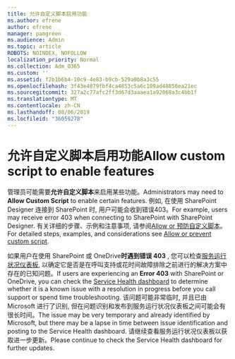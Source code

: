 ```yaml
---
title: 允许自定义脚本启用功能
ms.author: efrene
author: efrene
manager: pamgreen
ms.audience: Admin
ms.topic: article
ROBOTS: NOINDEX, NOFOLLOW
localization_priority: Normal
ms.collection: Adm_O365
ms.custom: ''
ms.assetid: f2b1b6b4-10c9-4e83-b9cb-529a0b8a3c55
ms.openlocfilehash: 3f43e4879fbf4ca4853c5a6c109ad48856ea21ec
ms.sourcegitcommit: 327a2c77afc2ff3d67d3aaaea1a92068a3c4bb1f
ms.translationtype: MT
ms.contentlocale: zh-CN
ms.lasthandoff: 08/06/2019
ms.locfileid: "36059278"
---
```

# <a name="allow-custom-script-to-enable-features"></a><span data-ttu-id="ab88b-102">允许自定义脚本启用功能</span><span class="sxs-lookup"><span data-stu-id="ab88b-102">Allow custom script to enable features</span></span>

<span data-ttu-id="ab88b-103">管理员可能需要**允许自定义脚本**来启用某些功能。</span><span class="sxs-lookup"><span data-stu-id="ab88b-103">Administrators may need to **Allow Custom Script** to enable certain features.</span></span> <span data-ttu-id="ab88b-104">例如, 在使用 SharePoint Designer 连接到 SharePoint 时, 用户可能会收到错误403。</span><span class="sxs-lookup"><span data-stu-id="ab88b-104">For example, users may receive error 403 when connecting to SharePoint with SharePoint Designer.</span></span> <span data-ttu-id="ab88b-105">有关详细的步骤、示例和注意事项, 请参阅[Allow or 预防自定义脚本](https://docs.microsoft.com/sharepoint/allow-or-prevent-custom-script)。</span><span class="sxs-lookup"><span data-stu-id="ab88b-105">For detailed steps, examples, and considerations see [Allow or prevent custom script](https://docs.microsoft.com/sharepoint/allow-or-prevent-custom-script).</span></span>

<span data-ttu-id="ab88b-106">如果用户在使用 SharePoint 或 OneDrive**时遇到错误 403** , 您可以检查[服务运行状况仪表板](https://admin.microsoft.com/AdminPortal/Home#/servicehealth), 以确定它是否是在呼叫支持或花时间故障排除之前进行的解决方案中存在的已知问题。</span><span class="sxs-lookup"><span data-stu-id="ab88b-106">If users are experiencing an **Error 403** with SharePoint or OneDrive, you can check the [Service Health dashboard](https://admin.microsoft.com/AdminPortal/Home#/servicehealth) to determine whether it is a known issue with a resolution in progress before you call support or spend time troubleshooting.</span></span> <span data-ttu-id="ab88b-107">该问题可能非常临时, 并且已由 Microsoft 进行了识别, 但在问题识别和发布到服务运行状况仪表板之间可能会有很长时间。</span><span class="sxs-lookup"><span data-stu-id="ab88b-107">The issue may be very temporary and already identified by Microsoft, but there may be a lapse in time between issue identification and posting to the Service Health dashboard.</span></span> <span data-ttu-id="ab88b-108">请继续查看服务运行状况仪表板以获取进一步更新。</span><span class="sxs-lookup"><span data-stu-id="ab88b-108">Please continue to check the Service Health dashboard for further updates.</span></span>

